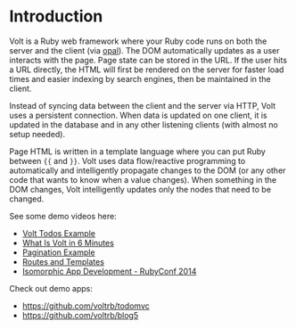 # Introduction

Volt is a Ruby web framework where your Ruby code runs on both the server and the client (via [opal](https://github.com/opal/opal)).  The DOM automatically updates as a user interacts with the page. Page state can be stored in the URL. If the user hits a URL directly, the HTML will first be rendered on the server for faster load times and easier indexing by search engines, then be maintained in the client.

Instead of syncing data between the client and the server via HTTP, Volt uses a persistent connection. When data is updated on one client, it is updated in the database and in any other listening clients (with almost no setup needed).

Page HTML is written in a template language where you can put Ruby between ```{{``` and ```}}```.  Volt uses data flow/reactive programming to automatically and intelligently propagate changes to the DOM (or any other code that wants to know when a value changes).  When something in the DOM changes, Volt intelligently updates only the nodes that need to be changed.

See some demo videos here:

- [Volt Todos Example](https://www.youtube.com/watch?v=KbFtIt7-ge8)
- [What Is Volt in 6 Minutes](https://www.youtube.com/watch?v=P27EPQ4ne7o)
- [Pagination Example](https://www.youtube.com/watch?v=1uanfzMLP9g)
- [Routes and Templates](https://www.youtube.com/watch?v=1yNMP3XR6jU)
- [Isomorphic App Development - RubyConf 2014](https://www.youtube.com/watch?v=7i6AL7Walc4)

Check out demo apps:
 - https://github.com/voltrb/todomvc
 - https://github.com/voltrb/blog5


